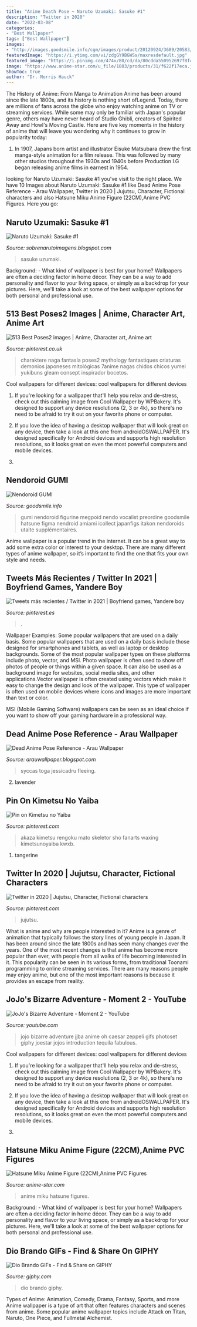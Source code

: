```yaml
---
title: "Anime Death Pose ~ Naruto Uzumaki: Sasuke #1"
description: "Twitter in 2020"
date: "2022-03-08"
categories:
- "Best Wallpaper"
tags: ["Best Wallpaper"]
images:
- "http://images.goodsmile.info/cgm/images/product/20120924/3689/20583/large/1c002c3e842c8e4bc5c5c1f0a8df9e1a.jpg"
featuredImage: "https://i.ytimg.com/vi/zdgGY9BGWSs/maxresdefault.jpg"
featured_image: "https://i.pinimg.com/474x/80/cd/da/80cdda550952697f8fcb1deec516eff1--my-character-life-and-death.jpg"
image: "https://www.anime-star.com/u_file/1803/products/31/f622f17eca.jpg"
ShowToc: true
author: "Dr. Norris Hauck"
---
```



The History of Anime: From Manga to Animation
Anime has been around since the late 1800s, and its history is nothing short ofLegend. Today, there are millions of fans across the globe who enjoy watching anime on TV or streaming services. While some may only be familiar with Japan's popular genre, others may have never heard of Studio Ghibli, creators of Spirited Away and Howl's Moving Castle. Here are five key moments in the history of anime that will leave you wondering why it continues to grow in popularity today:
1) In 1907, Japans born artist and illustrator Eisuke Matsubara drew the first manga-style animation for a film release. This was followed by many other studios throughout the 1930s and 1940s before Production I.G began releasing anime films in earnest in 1954.

	

		
looking for Naruto Uzumaki: Sasuke #1 you've visit to the right place. We have 10 Images about Naruto Uzumaki: Sasuke #1 like Dead Anime Pose Reference - Arau Wallpaper, Twitter in 2020 | Jujutsu, Character, Fictional characters and also Hatsune Miku Anime Figure (22CM),Anime PVC Figures. Here you go:
		
    
## Naruto Uzumaki: Sasuke #1

<img loading=lazy src="http://2.bp.blogspot.com/_uQgRm8bFGHo/TDfYPnj-UvI/AAAAAAAADDc/DeVht4-F9oM/s1600/fotos-sasuke2.jpg" onerror="this.onerror=null;this.src='https://tse1.mm.bing.net/th?id=OIP.Dbw8lRO4N5tZHD6Ck8DgHwHaFj&amp;pid=15.1';" alt="Naruto Uzumaki: Sasuke #1">

_Source: sobrenarutoimagens.blogspot.com_

>sasuke uzumaki. 

	

Background: - What kind of wallpaper is best for your home?
Wallpapers are often a deciding factor in home décor. They can be a way to add personality and flavor to your living space, or simply as a backdrop for your pictures. Here, we'll take a look at some of the best wallpaper options for both personal and professional use.

    
## 513 Best Poses2 Images | Anime, Character Art, Anime Art

<img loading=lazy src="https://i.pinimg.com/474x/80/cd/da/80cdda550952697f8fcb1deec516eff1--my-character-life-and-death.jpg" onerror="this.onerror=null;this.src='https://tse3.mm.bing.net/th?id=OIP.WnH1MLAmUDl5hADtnrCyGwAAAA&amp;pid=15.1';" alt="513 Best Poses2 images | Anime, Character art, Anime art">

_Source: pinterest.co.uk_

>charaktere naga fantasía poses2 mythology fantastiques criaturas demonios japoneses mitológicas 7anime nagas chidos chicos yumei yukibuns gleam consept inspirador bocetos. 

	

Cool wallpapers for different devices:
cool wallpapers for different devices 

1. If you're looking for a wallpaper that'll help you relax and de-stress, check out this calming image from Cool Wallpaper by WPBakery. It's designed to support any device resolutions (2, 3 or 4k), so there's no need to be afraid to try it out on your favorite phone or computer.

2. If you love the idea of having a desktop wallpaper that will look great on any device, then take a look at this one from androidOSWALLPAPER. It's designed specifically for Android devices and supports high resolution resolutions, so it looks great on even the most powerful computers and mobile devices.

3.

    
## Nendoroid GUMI

<img loading=lazy src="http://images.goodsmile.info/cgm/images/product/20120924/3689/20583/large/1c002c3e842c8e4bc5c5c1f0a8df9e1a.jpg" onerror="this.onerror=null;this.src='https://tse1.mm.bing.net/th?id=OIP.HAAsPoQsjkvFxcHwqN-eGgHaKx&amp;pid=15.1';" alt="Nendoroid GUMI">

_Source: goodsmile.info_

>gumi nendoroid figurine megpoid nendo vocalist preordine goodsmile hatsune figma nendroid amiami icollect japanfigs itakon nendoroids utaite supplémentaires. 

	

Anime wallpaper is a popular trend in the internet. It can be a great way to add some extra color or interest to your desktop. There are many different types of anime wallpaper, so it’s important to find the one that fits your own style and needs.

    
## Tweets Más Recientes / Twitter In 2021 | Boyfriend Games, Yandere Boy

<img loading=lazy src="https://i.pinimg.com/736x/9e/fc/a1/9efca1f68231d695b2d0f5ff4bdf9067.jpg" onerror="this.onerror=null;this.src='https://tse1.mm.bing.net/th?id=OIP.agNsk0eW0RPxb4S8A1aVVQHaFr&amp;pid=15.1';" alt="Tweets más recientes / Twitter in 2021 | Boyfriend games, Yandere boy">

_Source: pinterest.es_

>. 

	

Wallpaper Examples: Some popular wallpapers that are used on a daily basis.
Some popular wallpapers that are used on a daily basis include those designed for smartphones and tablets, as well as laptop or desktop backgrounds. Some of the most popular wallpaper types on these platforms include photo, vector, and MSI. 
Photo wallpaper is often used to show off photos of people or things within a given space. It can also be used as a background image for websites, social media sites, and other applications.Vector wallpaper is often created using vectors which make it easy to change the design and look of the wallpaper. This type of wallpaper is often used on mobile devices where icons and images are more important than text or color. 

MSI (Mobile Gaming Software) wallpapers can be seen as an ideal choice if you want to show off your gaming hardware in a professional way.

    
## Dead Anime Pose Reference - Arau Wallpaper

<img loading=lazy src="https://i.pinimg.com/originals/af/ef/30/afef30a0d5f6ce3dc1d62967b73654f3.jpg" onerror="this.onerror=null;this.src='https://tse1.mm.bing.net/th?id=OIP.sQ4amxd9Mj8Pc2VpEYmQmAHaIP&amp;pid=15.1';" alt="Dead Anime Pose Reference - Arau Wallpaper">

_Source: arauwallpaper.blogspot.com_

>syccas toga jessicadru fleeing. 

	

2. lavender 

    
## Pin On Kimetsu No Yaiba

<img loading=lazy src="https://i.pinimg.com/originals/9c/73/46/9c73460f8c0dae3e70349d63d166bec0.jpg" onerror="this.onerror=null;this.src='https://tse4.mm.bing.net/th?id=OIP.ndUXKgCcfNDWN6xF9PavzAHaGq&amp;pid=15.1';" alt="Pin on Kimetsu no Yaiba">

_Source: pinterest.com_

>akaza kimetsu rengoku mato skeletor sho fanarts waxing kimetsunoyaiba kwxb. 

	

1. tangerine 

    
## Twitter In 2020 | Jujutsu, Character, Fictional Characters

<img loading=lazy src="https://i.pinimg.com/736x/81/e5/50/81e550d1c7218f2a8bdfb27e14d247c6.jpg" onerror="this.onerror=null;this.src='https://tse1.mm.bing.net/th?id=OIP.ivjr9P_gkJyYbGGVnHynDgHaKh&amp;pid=15.1';" alt="Twitter in 2020 | Jujutsu, Character, Fictional characters">

_Source: pinterest.com_

>jujutsu. 

	

What is anime and why are people interested in it?
Anime is a genre of animation that typically follows the story lines of young people in Japan. It has been around since the late 1800s and has seen many changes over the years. One of the most recent changes is that anime has become more popular than ever, with people from all walks of life becoming interested in it. This popularity can be seen in its various forms, from traditional Toonami programming to online streaming services. There are many reasons people may enjoy anime, but one of the most important reasons is because it provides an escape from reality.

    
## JoJo&#039;s Bizarre Adventure - Moment 2 - YouTube

<img loading=lazy src="https://i.ytimg.com/vi/zdgGY9BGWSs/maxresdefault.jpg" onerror="this.onerror=null;this.src='https://tse1.mm.bing.net/th?id=OIP.vBX-nkq67Vnpkd4if_NAwgHaEK&amp;pid=15.1';" alt="JoJo&#039;s Bizarre Adventure - Moment 2 - YouTube">

_Source: youtube.com_

>jojo bizarre adventure jjba anime oh caesar zeppeli gifs photoset giphy joestar jojos introduction tequila fabulous. 

	

Cool wallpapers for different devices:
cool wallpapers for different devices 

1. If you're looking for a wallpaper that'll help you relax and de-stress, check out this calming image from Cool Wallpaper by WPBakery. It's designed to support any device resolutions (2, 3 or 4k), so there's no need to be afraid to try it out on your favorite phone or computer.

2. If you love the idea of having a desktop wallpaper that will look great on any device, then take a look at this one from androidOSWALLPAPER. It's designed specifically for Android devices and supports high resolution resolutions, so it looks great on even the most powerful computers and mobile devices.

3.

    
## Hatsune Miku Anime Figure (22CM),Anime PVC Figures

<img loading=lazy src="https://www.anime-star.com/u_file/1803/products/31/f622f17eca.jpg" onerror="this.onerror=null;this.src='https://tse2.mm.bing.net/th?id=OIP.y200b1_U4rqr_oXlfrKeEAHaHa&amp;pid=15.1';" alt="Hatsune Miku Anime Figure (22CM),Anime PVC Figures">

_Source: anime-star.com_

>anime miku hatsune figures. 

	

Background: - What kind of wallpaper is best for your home?
Wallpapers are often a deciding factor in home décor. They can be a way to add personality and flavor to your living space, or simply as a backdrop for your pictures. Here, we'll take a look at some of the best wallpaper options for both personal and professional use.

    
## Dio Brando GIFs - Find &amp; Share On GIPHY

<img loading=lazy src="https://media.giphy.com/media/HitAab11PjQZO/giphy-facebook_s.jpg" onerror="this.onerror=null;this.src='https://tse4.mm.bing.net/th?id=OIP.7YbOGGhjfhcXz16_6EYccwHaEK&amp;pid=15.1';" alt="Dio Brando GIFs - Find &amp; Share on GIPHY">

_Source: giphy.com_

>dio brando giphy. 

	

Types of Anime: Animation, Comedy, Drama, Fantasy, Sports, and more
Anime wallpaper is a type of art that often features characters and scenes from anime. Some popular anime wallpaper topics include Attack on Titan, Naruto, One Piece, and Fullmetal Alchemist.

